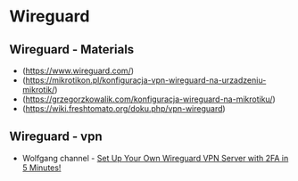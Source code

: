 # Wireguard

## Wireguard - Materials

+ (<https://www.wireguard.com/>)
+ (<https://mikrotikon.pl/konfiguracja-vpn-wireguard-na-urzadzeniu-mikrotik/>)
+ (<https://grzegorzkowalik.com/konfiguracja-wireguard-na-mikrotiku/>)
+ (<https://wiki.freshtomato.org/doku.php/vpn-wireguard>)

## Wireguard - vpn

+ Wolfgang channel - [Set Up Your Own Wireguard VPN Server with 2FA in 5 Minutes!](https://www.youtube.com/watch?v=SMF301vQqJo)